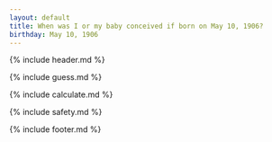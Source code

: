```yaml
---
layout: default
title: When was I or my baby conceived if born on May 10, 1906?
birthday: May 10, 1906
---
```


{% include header.md %}

{% include guess.md %}

{% include calculate.md %}

{% include safety.md %}

{% include footer.md %}



